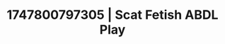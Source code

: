 ---
categories:
- Erotic photography
- Obedience kink
- Whipped cream play
- Vintage boudoir
- Hands behind back
image: /assets/images/1747800797305.jpg
layout: post
seo:
  description: Featured content with sensual Scat Fetish, ABDL Play. HD images available.
  keywords: Scat Fetish, ABDL Play
  og_image: /assets/images/1747800797305.jpg
  schema_type: VisualArtwork
tags:
- ABDL Play
- '#1747800797305'
- Scat Fetish
title: 1747800797305 | Scat Fetish ABDL Play
---